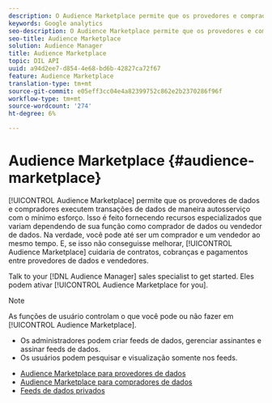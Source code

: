 ```yaml
---
description: O Audience Marketplace permite que os provedores e compradores de dados executem transações de dados de maneira autosserviço com o mínimo esforço. Isso é feito fornecendo recursos especializados que variam dependendo de sua função como comprador de dados ou vendedor de dados. Na verdade, você pode até ser um comprador e um vendedor ao mesmo tempo. E, se isso não conseguisse melhorar, a Audience Marketplace cuidará de contratos, cobranças e pagamentos entre provedores de dados e vendedores.
keywords: Google analytics
seo-description: O Audience Marketplace permite que os provedores e compradores de dados executem transações de dados de maneira autosserviço com o mínimo esforço. Isso é feito fornecendo recursos especializados que variam dependendo de sua função como comprador de dados ou vendedor de dados. Na verdade, você pode até ser um comprador e um vendedor ao mesmo tempo. E, se isso não conseguisse melhorar, a Audience Marketplace cuidará de contratos, cobranças e pagamentos entre provedores de dados e vendedores.
seo-title: Audience Marketplace
solution: Audience Manager
title: Audience Marketplace
topic: DIL API
uuid: a94d2ee7-d854-4e68-bd6b-42827ca72f67
feature: Audience Marketplace
translation-type: tm+mt
source-git-commit: e05eff3cc04e4a82399752c862e2b2370286f96f
workflow-type: tm+mt
source-wordcount: '274'
ht-degree: 6%

---
```



# Audience Marketplace {#audience-marketplace}

[!UICONTROL Audience Marketplace] permite que os provedores de dados e compradores executem transações de dados de maneira autosserviço com o mínimo esforço. Isso é feito fornecendo recursos especializados que variam dependendo de sua função como comprador de dados ou vendedor de dados. Na verdade, você pode até ser um comprador e um vendedor ao mesmo tempo. E, se isso não conseguisse melhorar, [!UICONTROL Audience Marketplace] cuidaria de contratos, cobranças e pagamentos entre provedores de dados e vendedores.

Talk to your [!DNL Audience Manager] sales specialist to get started. Eles podem ativar [!UICONTROL Audience Marketplace for you].

>[!NOTE]
>
>As funções de usuário controlam o que você pode ou não fazer em [!UICONTROL Audience Marketplace].
>
> * Os administradores podem criar feeds de dados, gerenciar assinantes e assinar feeds de dados.
> * Os usuários podem pesquisar e visualização somente nos feeds.


* [Audience Marketplace para provedores de dados](/help/using/features/audience-marketplace/marketplace-data-providers/marketplace-data-providers.md)
* [Audience Marketplace para compradores de dados](/help/using/features/audience-marketplace/marketplace-data-buyers/marketplace-data-buyers.md)
* [Feeds de dados privados](/help/using/features/audience-marketplace/marketplace-private-feeds.md)
